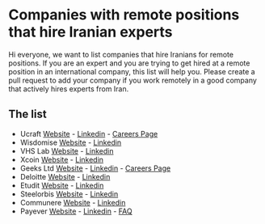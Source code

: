 # Companies with remote positions that hire Iranian experts

Hi everyone, we want to list companies that hire Iranians for remote positions. 
If you are an expert and you are trying to get hired at a remote position in an international company, this list will help you.
Please create a pull request to add your company if you work remotely in a good company that actively hires experts from Iran.


## The list
- Ucraft [Website](https://www.ucraft.com/) - [Linkedin](https://www.linkedin.com/company/ucraft/) - [Careers Page](https://jobs.ucraft.com/jobs/Careers)
- Wisdomise [Website](https://wisdomise.io/) - [Linkedin](https://www.linkedin.com/company/wisdomise/)
- VHS Lab [Website](https://www.vhslab.com/) - [Linkedin](https://www.linkedin.com/company/virtually-human/)
- Xcoin [Website](https://xcoins.com/en/) - [Linkedin](https://www.linkedin.com/company/realxcoins/)
- Geeks Ltd [Website](https://www.geeks.ltd.uk/) - [Linkedin](https://uk.linkedin.com/company/geeks-ltd) - [Careers Page](https://hub.app.geeks.ltd/recruit/live/uk)
- Deloitte [Website](https://www2.deloitte.com/nl/nl.html) - [Linkedin](https://www.linkedin.com/company/deloitte/)
- Etudit [Website](https://etudit.com/) - [Linkedin](https://www.linkedin.com/company/etudit/)
- Steelorbis [Website](https://www.steelorbis.com/) - [Linkedin](https://www.linkedin.com/company/steelorbis/)
- Communere [Website](https://communere.com/) - [Linkedin](https://www.linkedin.com/company/communere/)
- Payever [Website](https://getpayever.com/) - [Linkedin](https://www.linkedin.com/company/payever/) - [FAQ](https://docs.google.com/presentation/d/1WT1a7oZnpSnmcRVGtdCZ4vZo7oHNOar--p_UetsFqSI/edit#slide=id.g53cdc0b7ac_1_81)
